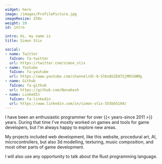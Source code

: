 ```yaml
---
widget: hero
image: /images/ProfilePicture.jpg
imageResize: 250x
weight: 10
id: intro

intro: Hi, my name is
title: Simon Stix

social:
- name: Twitter
  faIcon: fa-twitter
  url: https://twitter.com/simon_stix
- name: Youtube
  faIcon: fa-youtube
  url: https://www.youtube.com/channel/UC-Q-SlKoQSZEAT2jM91kNMg
- name: Github
  faIcon: fa-github
  url: https://github.com/Nonakesh
- name: LinkedIn
  faIcon: fa-linkedin
  url: https://www.linkedin.com/in/simon-stix-555bb5104/
---
```


I have been an enthusiastic programmer for over {{< years-since 2011 >}} years.
During that time I've mostly worked on games and tools for game developers, 
but I'm always happy to explore new areas.

My projects included web development, like this website, procedural art, AI, microcontrollers, 
but also 3d modelling, texturing, music composition, and most other parts of game development.

I will also use any opportunity to talk about the Rust programming language.
